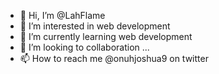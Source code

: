 - 👋 Hi, I’m @LahFlame
- 👀 I’m interested in web development
- 🌱 I’m currently learning web development
- 💞️ I’m looking to collaboration ...
- 📫 How to reach me @onuhjoshua9 on twitter

<!---
LahFlame/LahFlame is a ✨ special ✨ repository because its `README.md` (this file) appears on your GitHub profile.
You can click the Preview link to take a look at your changes.
--->
